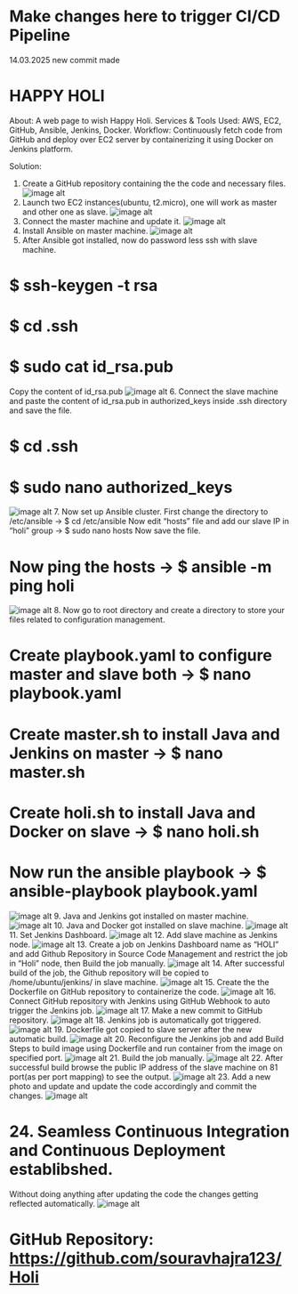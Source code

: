 # Make changes here to trigger CI/CD Pipeline
14.03.2025
new commit made

# HAPPY HOLI
About: A web page to wish Happy Holi.
Services & Tools Used: AWS, EC2, GitHub, Ansible, Jenkins, Docker.
Workflow: Continuously fetch code from GitHub and deploy over EC2 server by
containerizing it using Docker on Jenkins platform.

Solution:
1. Create a GitHub repository containing the the code and necessary files.
![image alt](https://github.com/souravhajra123/Holi/blob/9fb71c81b2e628ea4879b74a5fc56660f606d9a8/images/Page-1.png)
2. Launch two EC2 instances(ubuntu, t2.micro), one will work as master and other
one as slave.
![image alt](https://github.com/souravhajra123/Holi/blob/9fb71c81b2e628ea4879b74a5fc56660f606d9a8/images/Page-2.png)
3. Connect the master machine and update it.
![image alt](https://github.com/souravhajra123/Holi/blob/9fb71c81b2e628ea4879b74a5fc56660f606d9a8/images/Page-3.png)
4. Install Ansible on master machine.
![image alt](https://github.com/souravhajra123/Holi/blob/9fb71c81b2e628ea4879b74a5fc56660f606d9a8/images/Page-4.png)
5. After Ansible got installed, now do password less ssh with slave machine.
# $ ssh-keygen -t rsa
# $ cd .ssh
# $ sudo cat id_rsa.pub
Copy the content of id_rsa.pub
![image alt](https://github.com/souravhajra123/Holi/blob/9fb71c81b2e628ea4879b74a5fc56660f606d9a8/images/Page-5.png)
6. Connect the slave machine and paste the content of id_rsa.pub in authorized_keys
inside .ssh directory and save the file.
# $ cd .ssh
# $ sudo nano authorized_keys
![image alt](https://github.com/souravhajra123/Holi/blob/9fb71c81b2e628ea4879b74a5fc56660f606d9a8/images/Page-6.PNG)
7. Now set up Ansible cluster.
First change the directory to /etc/ansible → $ cd /etc/ansible
Now edit “hosts” file and add our slave IP in “holi” group → $ sudo nano hosts
Now save the file.
# Now ping the hosts → $ ansible -m ping holi
![image alt](https://github.com/souravhajra123/Holi/blob/9fb71c81b2e628ea4879b74a5fc56660f606d9a8/images/Page-7.png)
8. Now go to root directory and create a directory to store your files related to
configuration management.
# Create playbook.yaml to configure master and slave both → $ nano playbook.yaml
# Create master.sh to install Java and Jenkins on master → $ nano master.sh
# Create holi.sh to install Java and Docker on slave → $ nano holi.sh
# Now run the ansible playbook → $ ansible-playbook playbook.yaml
![image alt](https://github.com/souravhajra123/Holi/blob/9fb71c81b2e628ea4879b74a5fc56660f606d9a8/images/Page-8.png)
9. Java and Jenkins got installed on master machine.
![image alt](https://github.com/souravhajra123/Holi/blob/9fb71c81b2e628ea4879b74a5fc56660f606d9a8/images/Page-9.png)
10. Java and Docker got installed on slave machine.
![image alt](https://github.com/souravhajra123/Holi/blob/9fb71c81b2e628ea4879b74a5fc56660f606d9a8/images/Page-10.PNG)
11. Set Jenkins Dashboard.
![image alt](https://github.com/souravhajra123/Holi/blob/9fb71c81b2e628ea4879b74a5fc56660f606d9a8/images/Page-11.png)
12. Add slave machine as Jenkins node.
![image alt](https://github.com/souravhajra123/Holi/blob/9fb71c81b2e628ea4879b74a5fc56660f606d9a8/images/Page-12.png)
13. Create a job on Jenkins Dashboard name as “HOLI” and add Github Repository in
Source Code Management and restrict the job in “Holi” node, then Build the job
manually.
![image alt](https://github.com/souravhajra123/Holi/blob/9fb71c81b2e628ea4879b74a5fc56660f606d9a8/images/Page-13.png)
14. After successful build of the job, the Github repository will be copied to
/home/ubuntu/jenkins/ in slave machine.
![image alt](https://github.com/souravhajra123/Holi/blob/9fb71c81b2e628ea4879b74a5fc56660f606d9a8/images/Page-14.png)
15. Create the the Dockerfile on GitHub repository to containerize the code.
![image alt](https://github.com/souravhajra123/Holi/blob/9fb71c81b2e628ea4879b74a5fc56660f606d9a8/images/Page-15.png)
16. Connect GitHub repository with Jenkins using GitHub Webhook to auto trigger
the Jenkins job.
![image alt](https://github.com/souravhajra123/Holi/blob/9fb71c81b2e628ea4879b74a5fc56660f606d9a8/images/Page-16.png)
17. Make a new commit to GitHub repository.
![image alt](https://github.com/souravhajra123/Holi/blob/9fb71c81b2e628ea4879b74a5fc56660f606d9a8/images/Page-17.png)
18. Jenkins job is automatically got triggered.
![image alt](https://github.com/souravhajra123/Holi/blob/9fb71c81b2e628ea4879b74a5fc56660f606d9a8/images/Page-18.png)
19. Dockerfile got copied to slave server after the new automatic build.
![image alt](https://github.com/souravhajra123/Holi/blob/9fb71c81b2e628ea4879b74a5fc56660f606d9a8/images/Page-19.png)
20. Reconfigure the Jenkins job and add Build Steps to build image using Dockerfile
and run container from the image on specified port.
![image alt](https://github.com/souravhajra123/Holi/blob/9fb71c81b2e628ea4879b74a5fc56660f606d9a8/images/Page-20.png)
21. Build the job manually.
![image alt](https://github.com/souravhajra123/Holi/blob/9fb71c81b2e628ea4879b74a5fc56660f606d9a8/images/Page-21.png)
22. After successful build browse the public IP address of the slave machine on 81
port(as per port mapping) to see the output.
![image alt](https://github.com/souravhajra123/Holi/blob/9fb71c81b2e628ea4879b74a5fc56660f606d9a8/images/Page-22.png)
23. Add a new photo and update and update the code accordingly and commit the
changes.
![image alt](https://github.com/souravhajra123/Holi/blob/9fb71c81b2e628ea4879b74a5fc56660f606d9a8/images/Page-23.png)
# 24. Seamless Continuous Integration and Continuous Deployment establibshed.
Without doing anything after updating the code the changes getting reflected
automatically.
![image alt](https://github.com/souravhajra123/Holi/blob/9fb71c81b2e628ea4879b74a5fc56660f606d9a8/images/Page-24.png)
# GitHub Repository: https://github.com/souravhajra123/Holi
